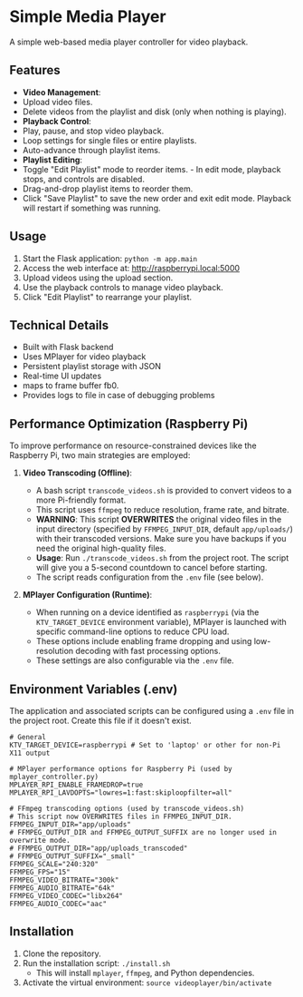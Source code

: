 # Simple Media Player

A simple web-based media player controller for video playback.

## Features

-   **Video Management**:
   -   Upload video files.
   -   Delete videos from the playlist and disk (only when nothing is playing).
-   **Playback Control**:
   -   Play, pause, and stop video playback.
   -   Loop settings for single files or entire playlists.
   -   Auto-advance through playlist items.
-   **Playlist Editing**:
   -   Toggle "Edit Playlist" mode to reorder items.
      -   In edit mode, playback stops, and controls are disabled.
   -   Drag-and-drop playlist items to reorder them.
   -   Click "Save Playlist" to save the new order and exit edit mode. Playback will restart if something was running.

## Usage

1.  Start the Flask application: `python -m app.main`
2.  Access the web interface at: http://raspberrypi.local:5000
3.  Upload videos using the upload section.
4.  Use the playback controls to manage video playback.
5.  Click "Edit Playlist" to rearrange your playlist.

## Technical Details

-   Built with Flask backend
-   Uses MPlayer for video playback
-   Persistent playlist storage with JSON
-   Real-time UI updates
-   maps to frame buffer fb0.
-   Provides logs to file in case of debugging problems

## Performance Optimization (Raspberry Pi)

To improve performance on resource-constrained devices like the Raspberry Pi, two main strategies are employed:

1.  **Video Transcoding (Offline)**:
    *   A bash script `transcode_videos.sh` is provided to convert videos to a more Pi-friendly format.
    *   This script uses `ffmpeg` to reduce resolution, frame rate, and bitrate.
    *   **WARNING**: This script **OVERWRITES** the original video files in the input directory (specified by `FFMPEG_INPUT_DIR`, default `app/uploads/`) with their transcoded versions. Make sure you have backups if you need the original high-quality files.
    *   **Usage**: Run `./transcode_videos.sh` from the project root. The script will give you a 5-second countdown to cancel before starting.
    *   The script reads configuration from the `.env` file (see below).

2.  **MPlayer Configuration (Runtime)**:
    *   When running on a device identified as `raspberrypi` (via the `KTV_TARGET_DEVICE` environment variable), MPlayer is launched with specific command-line options to reduce CPU load.
    *   These options include enabling frame dropping and using low-resolution decoding with fast processing options.
    *   These settings are also configurable via the `.env` file.

## Environment Variables (.env)

The application and associated scripts can be configured using a `.env` file in the project root. Create this file if it doesn't exist.

```dotenv
# General
KTV_TARGET_DEVICE=raspberrypi # Set to 'laptop' or other for non-Pi X11 output

# MPlayer performance options for Raspberry Pi (used by mplayer_controller.py)
MPLAYER_RPI_ENABLE_FRAMEDROP=true
MPLAYER_RPI_LAVDOPTS="lowres=1:fast:skiploopfilter=all"

# FFmpeg transcoding options (used by transcode_videos.sh)
# This script now OVERWRITES files in FFMPEG_INPUT_DIR.
FFMPEG_INPUT_DIR="app/uploads"
# FFMPEG_OUTPUT_DIR and FFMPEG_OUTPUT_SUFFIX are no longer used in overwrite mode.
# FFMPEG_OUTPUT_DIR="app/uploads_transcoded"
# FFMPEG_OUTPUT_SUFFIX="_small"
FFMPEG_SCALE="240:320"
FFMPEG_FPS="15"
FFMPEG_VIDEO_BITRATE="300k"
FFMPEG_AUDIO_BITRATE="64k"
FFMPEG_VIDEO_CODEC="libx264"
FFMPEG_AUDIO_CODEC="aac"
```

## Installation

1.  Clone the repository.
2.  Run the installation script: `./install.sh`
    *   This will install `mplayer`, `ffmpeg`, and Python dependencies.
3.  Activate the virtual environment: `source videoplayer/bin/activate`